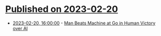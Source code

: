 # [Published on 2023-02-20](index.md)

* [2023-02-20, 16:00:00](https://slashdot.org/story/23/02/20/1350247/man-beats-machine-at-go-in-human-victory-over-ai?utm_source=rss1.0mainlinkanon&utm_medium=feed) - [Man Beats Machine at Go in Human Victory over AI](https://slashdot.org/story/23/02/20/1350247/man-beats-machine-at-go-in-human-victory-over-ai?utm_source=rss1.0mainlinkanon&utm_medium=feed)
